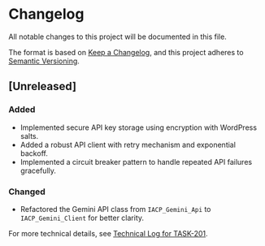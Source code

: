 # Changelog

All notable changes to this project will be documented in this file.

The format is based on [Keep a Changelog](https://keepachangelog.com/en/1.0.0/),
and this project adheres to [Semantic Versioning](https://semver.org/spec/v2.0.0.html).

## [Unreleased]

### Added
- Implemented secure API key storage using encryption with WordPress salts.
- Added a robust API client with retry mechanism and exponential backoff.
- Implemented a circuit breaker pattern to handle repeated API failures gracefully.

### Changed
- Refactored the Gemini API class from `IACP_Gemini_Api` to `IACP_Gemini_Client` for better clarity.

For more technical details, see [Technical Log for TASK-201](./technical_log/TASK-201.md).
